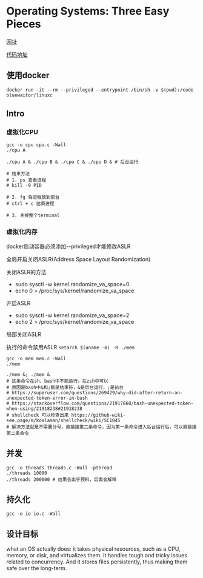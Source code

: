 # Operating Systems: Three Easy Pieces

[网址](https://pages.cs.wisc.edu/~remzi/OSTEP/)

[代码地址](https://github.com/remzi-arpacidusseau/ostep-code)

## 使用docker

```shell
docker run -it --rm --privileged --entrypoint /bin/sh -v $(pwd):/code bluewaitor/linuxc
```

## Intro

### 虚拟化CPU

```shell
gcc -o cpu cpu.c -Wall
./cpu A

./cpu A & ./cpu B & ./cpu C & ./cpu D & # 后台运行

# 结束方法
# 1. ps 查看进程
# kill -9 PID

# 2. fg 将进程放到前台
# ctrl + c 结束进程

# 3. 关掉整个terminal

```

### 虚拟化内存

docker启动容器必须添加--privileged才能修改ASLR

全局开启关闭ASLR(Address Space Layout Randomization)

关闭ASLR的方法

- sudo sysctl -w kernel.randomize_va_space=0
- echo 0 > /proc/sys/kernel/randomize_va_space

开启ASLR

- sudo sysctl -w kernel.randomize_va_space=2
- echo 2 > /proc/sys/kernel/randomize_va_space

局部关闭ASLR

执行的命令禁用ASLR `setarch $(uname -m) -R ./mem`

```shell
gcc -o mem mem.c -Wall
./mem

./mem &; ./mem &
# 这条命令在sh、bash中不能运行，在zsh中可以
# 原因是bash中&和;都是结束符，&是后台运行，;是前台
# https://superuser.com/questions/269429/why-did-after-return-an-unexpected-token-error-in-bash
# https://stackoverflow.com/questions/21917868/bash-unexpected-token-when-using/21918238#21918238
# shellcheck 可以检查出来 https://github-wiki-see.page/m/koalaman/shellcheck/wiki/SC1045
# 解决方法就是不需要分号，直接接第二条命令，因为第一条命令进入后台运行后，可以直接接第二条命令
```

## 并发

```shell
gcc -o threads threads.c -Wall -pthread
./threads 10000
./threads 200000 # 结果会出乎预料，后面会解释
```

## 持久化

```shell
gcc -o io io.c -Wall
```

## 设计目标

what an OS actually does: it takes physical resources, such as a CPU, memory, or disk, and virtualizes them. It handles tough and tricky issues related to concurrency. And it stores files persistently, thus making them safe over the long-term.

